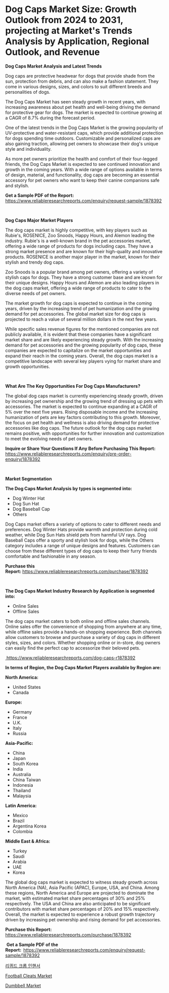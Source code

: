 <p><h1>Dog Caps Market Size: Growth Outlook from 2024 to 2031, projecting at Market's Trends Analysis by Application, Regional Outlook, and Revenue</h1></p><p><strong>Dog Caps Market Analysis and Latest Trends</strong></p>
<p><p>Dog caps are protective headwear for dogs that provide shade from the sun, protection from debris, and can also make a fashion statement. They come in various designs, sizes, and colors to suit different breeds and personalities of dogs.</p><p>The Dog Caps Market has seen steady growth in recent years, with increasing awareness about pet health and well-being driving the demand for protective gear for dogs. The market is expected to continue growing at a CAGR of 8.7% during the forecast period.</p><p>One of the latest trends in the Dog Caps Market is the growing popularity of UV-protective and water-resistant caps, which provide additional protection for dogs spending time outdoors. Customizable and personalized caps are also gaining traction, allowing pet owners to showcase their dog's unique style and individuality.</p><p>As more pet owners prioritize the health and comfort of their four-legged friends, the Dog Caps Market is expected to see continued innovation and growth in the coming years. With a wide range of options available in terms of design, material, and functionality, dog caps are becoming an essential accessory for pet owners who want to keep their canine companions safe and stylish.</p></p>
<p><strong>Get a Sample PDF of the Report:&nbsp;</strong> <a href="https://www.reliableresearchreports.com/enquiry/request-sample/1878392">https://www.reliableresearchreports.com/enquiry/request-sample/1878392</a></p>
<p>&nbsp;</p>
<p><strong>Dog Caps Major Market Players</strong></p>
<p><p>The dog caps market is highly competitive, with key players such as Rubie's, ROSENICE, Zoo Snoods, Happy Hours, and Alemon leading the industry. Rubie's is a well-known brand in the pet accessories market, offering a wide range of products for dogs including caps. They have a strong market presence and are known for their high-quality and innovative products. ROSENICE is another major player in the market, known for their stylish and trendy dog caps. </p><p>Zoo Snoods is a popular brand among pet owners, offering a variety of stylish caps for dogs. They have a strong customer base and are known for their unique designs. Happy Hours and Alemon are also leading players in the dog caps market, offering a wide range of products to cater to the diverse needs of pet owners.</p><p>The market growth for dog caps is expected to continue in the coming years, driven by the increasing trend of pet humanization and the growing demand for pet accessories. The global market size for dog caps is projected to reach a value of several million dollars in the next few years.</p><p>While specific sales revenue figures for the mentioned companies are not publicly available, it is evident that these companies have a significant market share and are likely experiencing steady growth. With the increasing demand for pet accessories and the growing popularity of dog caps, these companies are expected to capitalize on the market opportunities and expand their reach in the coming years. Overall, the dog caps market is a competitive landscape with several key players vying for market share and growth opportunities.</p></p>
<p>&nbsp;</p>
<p><strong>What Are The Key Opportunities For Dog Caps Manufacturers?</strong></p>
<p><p>The global dog caps market is currently experiencing steady growth, driven by increasing pet ownership and the growing trend of dressing up pets with accessories. The market is expected to continue expanding at a CAGR of 5% over the next five years. Rising disposable income and the increasing humanization of pets are key factors contributing to this growth. Moreover, the focus on pet health and wellness is also driving demand for protective accessories like dog caps. The future outlook for the dog caps market remains positive, with opportunities for further innovation and customization to meet the evolving needs of pet owners.</p></p>
<p><strong>Inquire or Share Your Questions If Any Before Purchasing This Report:</strong> <a href="https://www.reliableresearchreports.com/enquiry/pre-order-enquiry/1878392">https://www.reliableresearchreports.com/enquiry/pre-order-enquiry/1878392</a></p>
<p>&nbsp;</p>
<p><strong>Market Segmentation</strong></p>
<p><strong>The Dog Caps Market Analysis by types is segmented into:</strong></p>
<p><ul><li>Dog Winter Hat</li><li>Dog Sun Hat</li><li>Dog Baseball Cap</li><li>Others</li></ul></p>
<p><p>Dog Caps market offers a variety of options to cater to different needs and preferences. Dog Winter Hats provide warmth and protection during cold weather, while Dog Sun Hats shield pets from harmful UV rays. Dog Baseball Caps offer a sporty and stylish look for dogs, while the Others category includes a range of unique designs and features. Customers can choose from these different types of dog caps to keep their furry friends comfortable and fashionable in any season.</p></p>
<p><strong>Purchase this Report:&nbsp;</strong><a href="https://www.reliableresearchreports.com/purchase/1878392">https://www.reliableresearchreports.com/purchase/1878392</a></p>
<p>&nbsp;</p>
<p><strong>The Dog Caps Market Industry Research by Application is segmented into:</strong></p>
<p><ul><li>Online Sales</li><li>Offline Sales</li></ul></p>
<p><p>The dog caps market caters to both online and offline sales channels. Online sales offer the convenience of shopping from anywhere at any time, while offline sales provide a hands-on shopping experience. Both channels allow customers to browse and purchase a variety of dog caps in different styles, sizes, and colors. Whether shopping online or in-store, dog owners can easily find the perfect cap to accessorize their beloved pets.</p></p>
<p><a href="https://www.reliableresearchreports.com/dog-caps-r1878392">&nbsp;https://www.reliableresearchreports.com/dog-caps-r1878392</a></p>
<p><strong>In terms of Region, the Dog Caps Market Players available by Region are:</strong></p>
<p>
    <p> <strong> North America: </strong>
        <ul>
            <li>United States</li>
            <li>Canada</li>
        </ul>
        </p> 
    <p> <strong> Europe: </strong>
        <ul>
            <li>Germany</li>
            <li>France</li>
            <li>U.K.</li>
            <li>Italy</li>
            <li>Russia</li>
        </ul>
        </p> 
    <p> <strong> Asia-Pacific: </strong>
        <ul>
            <li>China</li>
            <li>Japan</li>
            <li>South Korea</li>
            <li>India</li>
            <li>Australia</li>
            <li>China Taiwan</li>
            <li>Indonesia</li>
            <li>Thailand</li>
            <li>Malaysia</li>
        </ul>
        </p> 
    <p> <strong> Latin America: </strong>
        <ul>
            <li>Mexico</li>
            <li>Brazil</li>
            <li>Argentina Korea</li>
            <li>Colombia</li>
        </ul>
        </p> 
    <p> <strong> Middle East & Africa: </strong>
        <ul>
            <li>Turkey</li>
            <li>Saudi</li>
            <li>Arabia</li>
            <li>UAE</li>
            <li>Korea</li>
        </ul>
    </p>
    </p>
<p><p>The global dog caps market is expected to witness steady growth across North America (NA), Asia Pacific (APAC), Europe, USA, and China. Among these regions, North America and Europe are projected to dominate the market, with estimated market share percentages of 30% and 25% respectively. The USA and China are also anticipated to be significant contributors with market share percentages of 20% and 15% respectively. Overall, the market is expected to experience a robust growth trajectory driven by increasing pet ownership and rising demand for pet accessories.</p></p>
<p><strong>Purchase this Report: </strong><a href="https://www.reliableresearchreports.com/purchase/1878392">https://www.reliableresearchreports.com/purchase/1878392</a></p>
<p>&nbsp;<strong>Get a Sample PDF of the Report:&nbsp;&nbsp;</strong><a href="https://www.reliableresearchreports.com/enquiry/request-sample/1878392">https://www.reliableresearchreports.com/enquiry/request-sample/1878392</a></p>
<p><strong></strong></p>
<p><p><a href="https://github.com/nicolaseller56452023/Market-Research-Report-List-1/blob/main/2832341149988.md">리퀴드 크롭 인핸서</a></p><p><a href="https://github.com/sahltyb2/Market-Research-Report-List-1/blob/main/football-cleats-market.md">Football Cleats Market</a></p><p><a href="https://github.com/setiawananhar13/Market-Research-Report-List-1/blob/main/dumbbell-market.md">Dumbbell Market</a></p></p>